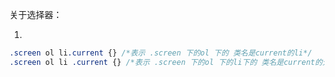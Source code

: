 关于选择器：

1.

```css
.screen ol li.current {} /*表示 .screen 下的ol 下的 类名是current的li*/
.screen ol li .current {} /*表示 .screen 下的ol 下的li下的 类名是current的元素*/
```

